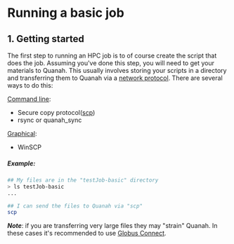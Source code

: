 # Running a basic job 

## 1. Getting started

The first step to running an HPC job is to of course create the script that does the job. Assuming you've done this step,
you will need to get your materials to Quanah. This usually involves storing your scripts in a directory and transferring them to Quanah via a [network protocol](). There are several ways to do this:

[Command line]():
   * Secure copy protocol([scp]()) 
   * rsync or quanah_sync 
   
[Graphical](): 
   * WinSCP 
   
##### Example: 
```bash
## My files are in the "testJob-basic" directory 
> ls testJob-basic
...

## I can send the files to Quanah via "scp" 
scp 
```

***Note***: if you are transferring very large files they may "strain" Quanah. In these cases it's recommended to use [Globus Connect](https://www.depts.ttu.edu/hpcc/userguides/general_guides/file_transfer.php).
   
